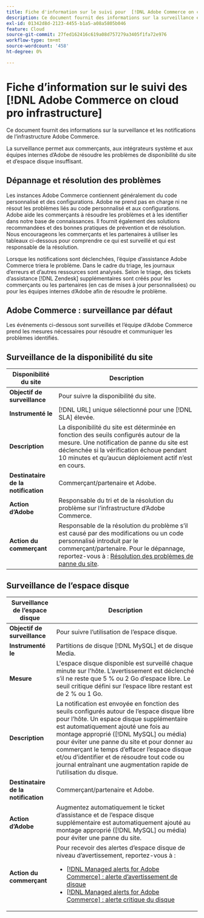 ```yaml
---
title: Fiche d'information sur le suivi pour  [!DNL Adobe Commerce on cloud pro infrastructure]
description: Ce document fournit des informations sur la surveillance et les notifications de l’infrastructure Adobe Commerce.
exl-id: 01342d8d-2123-4455-b1a5-a08a5805b046
feature: Cloud
source-git-commit: 27fed162416c619a08d757279a3405f1fa72e976
workflow-type: tm+mt
source-wordcount: '458'
ht-degree: 0%

---
```



# Fiche d’information sur le suivi des [!DNL Adobe Commerce on cloud pro infrastructure]

Ce document fournit des informations sur la surveillance et les notifications de l’infrastructure Adobe Commerce.

La surveillance permet aux commerçants, aux intégrateurs système et aux équipes internes d’Adobe de résoudre les problèmes de disponibilité du site et d’espace disque insuffisant.

## Dépannage et résolution des problèmes

Les instances Adobe Commerce contiennent généralement du code personnalisé et des configurations. Adobe ne prend pas en charge ni ne résout les problèmes liés au code personnalisé et aux configurations. Adobe aide les commerçants à résoudre les problèmes et à les identifier dans notre base de connaissances. Il fournit également des solutions recommandées et des bonnes pratiques de prévention et de résolution. Nous encourageons les commerçants et les partenaires à utiliser les tableaux ci-dessous pour comprendre ce qui est surveillé et qui est responsable de la résolution.

Lorsque les notifications sont déclenchées, l’équipe d’assistance Adobe Commerce triera le problème. Dans le cadre du triage, les journaux d’erreurs et d’autres ressources sont analysés. Selon le triage, des tickets d’assistance [!DNL Zendesk] supplémentaires sont créés pour les commerçants ou les partenaires (en cas de mises à jour personnalisées) ou pour les équipes internes d’Adobe afin de résoudre le problème.

## Adobe Commerce : surveillance par défaut

Les événements ci-dessous sont surveillés et l’équipe d’Adobe Commerce prend les mesures nécessaires pour résoudre et communiquer les problèmes identifiés.

## Surveillance de la disponibilité du site

| Disponibilité du site | Description |
|------------|------------|
| **Objectif de surveillance** | Pour suivre la disponibilité du site. |
| **Instrumenté le** | [!DNL URL] unique sélectionné pour une [!DNL SLA] élevée. |
| **Description** | La disponibilité du site est déterminée en fonction des seuils configurés autour de la mesure. Une notification de panne du site est déclenchée si la vérification échoue pendant 10 minutes et qu’aucun déploiement actif n’est en cours. |
| **Destinataire de la notification** | Commerçant/partenaire et Adobe. |
| **Action d’Adobe** | Responsable du tri et de la résolution du problème sur l’infrastructure d’Adobe Commerce. |
| **Action du commerçant** | Responsable de la résolution du problème s’il est causé par des modifications ou un code personnalisé introduit par le commerçant/partenaire. Pour le dépannage, reportez-vous à : [Résolution des problèmes de panne du site](https://experienceleague.adobe.com/docs/commerce-knowledge-base/kb/troubleshooting/site-down-or-unresponsive/magento-site-down-troubleshooter.html?lang=fr). |

## Surveillance de l’espace disque

| Surveillance de l’espace disque | Description |
|------------|------------|
| **Objectif de surveillance** | Pour suivre l’utilisation de l’espace disque. |
| **Instrumenté le** | Partitions de disque [!DNL MySQL] et de disque Media. |
| **Mesure** | L&#39;espace disque disponible est surveillé chaque minute sur l&#39;hôte. L’avertissement est déclenché s’il ne reste que 5 % ou 2 Go d’espace libre. Le seuil critique défini sur l’espace libre restant est de 2 % ou 1 Go. |
| **Description** | La notification est envoyée en fonction des seuils configurés autour de l’espace disque libre pour l’hôte. Un espace disque supplémentaire est automatiquement ajouté une fois au montage approprié ([!DNL MySQL] ou média) pour éviter une panne du site et pour donner au commerçant le temps d’effacer l’espace disque et/ou d’identifier et de résoudre tout code ou journal entraînant une augmentation rapide de l’utilisation du disque. |
| **Destinataire de la notification** | Commerçant/partenaire et Adobe. |
| **Action d’Adobe** | Augmentez automatiquement le ticket d’assistance et de l’espace disque supplémentaire est automatiquement ajouté au montage approprié ([!DNL MySQL] ou média) pour éviter une panne du site. |
| **Action du commerçant** | Pour recevoir des alertes d’espace disque de niveau d’avertissement, reportez-vous à : <ul><li>[[!DNL Managed alerts for Adobe Commerce] : alerte d’avertissement de disque](https://experienceleague.adobe.com/fr/docs/commerce-operations/tools/managed-alerts-for-adobe-commerce/managed-alerts-for-magento-commerce-disk-warning-alert)</li><li>[[!DNL Managed alerts for Adobe Commerce] : alerte critique du disque](https://experienceleague.adobe.com/fr/docs/commerce-operations/tools/managed-alerts-for-adobe-commerce/managed-alerts-for-magento-commerce-disk-critical-alert) </li></ul> |
